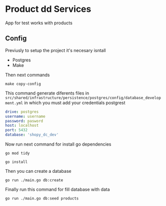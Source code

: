 # Product dd Services
App for test works with products

## Config
Previusly to setup the project it's necesary isntall
 - Postgres
 - Make

Then next commands

```console
make copy-config
```

This command generate diferents files in `src/shared/infrastructure/persistence/postgres/config/database_development.yml` in which you must add your credentials postgrest

```yml
drive: postgres
username: username
password: pasword
host: localhost
port: 5432
database: 'shopy_dc_dev'
```
Now run next command for install go dependencies

```console
go mod tidy
```

```console
go install
```

Then you can create a database

```console
go run ./main.go db:create
```

Finally run this command for fill database with data

```console
go run ./main.go db:seed products
```
